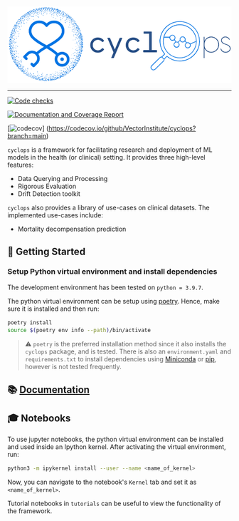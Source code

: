 ![cyclops Logo](https://github.com/VectorInstitute/cyclops/blob/main/docs/source/theme/static/cyclops_logo-dark.png?raw=true)

--------------------------------------------------------------------------------

[![Code checks](https://github.com/VectorInstitute/cyclops/actions/workflows/code_checks.yml/badge.svg)](https://github.com/VectorInstitute/cyclops/actions/workflows/code_checks.yml)

[![Documentation and Coverage Report](https://github.com/VectorInstitute/cyclops/actions/workflows/docs_deploy.yml/badge.svg)](https://github.com/VectorInstitute/cyclops/actions/workflows/docs_deploy.yml)

[![codecov](https://codecov.io/github/VectorInstitute/cyclops/coverage.svg?branch=main)]
(https://codecov.io/github/VectorInstitute/cyclops?branch=main)

``cyclops`` is a framework for facilitating research and deployment of ML models
in the health (or clinical) setting. It provides three high-level features:


* Data Querying and Processing
* Rigorous Evaluation
* Drift Detection toolkit

``cyclops`` also provides a library of use-cases on clinical datasets. The implemented
use-cases include:

* Mortality decompensation prediction


## 🐣 Getting Started

### Setup Python virtual environment and install dependencies

The development environment has been tested on ``python = 3.9.7``.

The python virtual environment can be setup using
[poetry](https://python-poetry.org/docs/#installation). Hence, make sure it is
installed and then run:

```bash
poetry install
source $(poetry env info --path)/bin/activate
```

> ⚠️ ``poetry`` is the preferred installation method since it also installs
the ``cyclops`` package, and is tested. There is also an ``environment.yaml``
and ``requirements.txt`` to install dependencies using
[Miniconda](https://docs.conda.io/en/latest/miniconda.html) or
[pip](https://pypi.org/project/pip/), however is not tested frequently.


## 📚 [Documentation](https://vectorinstitute.github.io/cyclops/)

## 🎓 Notebooks

To use jupyter notebooks, the python virtual environment can be installed and
used inside an Ipython kernel. After activating the virtual environment, run:

```bash
python3 -m ipykernel install --user --name <name_of_kernel>
```

Now, you can navigate to the notebook's ``Kernel`` tab and set it as
``<name_of_kernel>``.

Tutorial notebooks in ``tutorials`` can be useful to view the
functionality of the framework.
